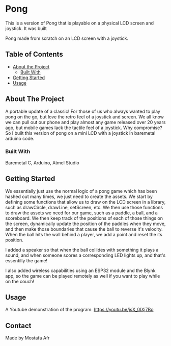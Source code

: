 <h1> Pong</h1>
This is a version of Pong that is playable on a physical LCD screen and joystick. It was built


<p>Pong made from scratch on an LCD screen with a joystick.</p>

<!-- TABLE OF CONTENTS -->
## Table of Contents

* [About the Project](#about-the-project)
  * [Built With](#built-with)
* [Getting Started](#getting-started)
* [Usage](#usage)



<!-- ABOUT THE PROJECT -->
## About The Project
A portable update of a classic! For those of us who always wanted to play pong on the go, but love the retro feel of a joystick and screen. We all know we can pull out our phone and play almost any game released over 20 years ago, but mobile games lack the tactile feel of a joystick. Why compromise? So I built this version of pong on a mini LCD with a joystick in baremetal arduino code.

### Built With
Baremetal C,
Arduino,
Atmel Studio


<!-- GETTING STARTED -->
## Getting Started

We essentially just use the normal logic of a pong game which has been hashed out many times, we just need to create the assets. We start by defining some functions that allow us to draw on the LCD screen in a library, such as drawCircle, drawLine, setScreen, etc. We then use those functions to draw the assets we need for our game, such as a paddle, a ball, and a scoreboard. We then keep track of the positions of each of those things on the screen,  dynamically update the position of the paddles when they move, and then make those boundaries that cause the ball to reverse it's velocity. When the ball hits the wall behind a player, we add a point and reset the its position.

I added a speaker so that when the ball collides with something it plays a sound, and when someone scores a corresponding LED lights up, and that's essentilly the game!

I also added wireless capabilities using an ESP32 module and the Blynk app, so the game can be played remotely as well if you want to play while on the couch!




<!-- USAGE EXAMPLES -->
## Usage
A Youtube demonstration of the program: https://youtu.be/jsX_0IXj7Bo




<!-- CONTACT -->
## Contact

Made by Mostafa Afr 
